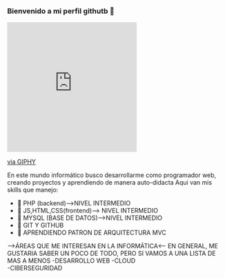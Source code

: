 ### Bienvenido a mi perfil githutb 👋 ##
<iframe src="https://giphy.com/embed/fr4GKfJFL92G3z1LkV" width="300" height="300" frameBorder="0" class="giphy-embed" allowFullScreen></iframe><p><a href="https://giphy.com/gifs/motion-bender-yogomotion-fr4GKfJFL92G3z1LkV">via GIPHY</a></p>
En este mundo informático busco desarrollarme como programador web, creando proyectos y aprendiendo de manera
auto-didacta
Aqui van mis skills que manejo:

- 🔭 PHP (backend)-->NIVEL INTERMEDIO
- 🌱 JS,HTML,CSS(frontend)--> NIVEL INTERMEDIO
- 👯 MYSQL (BASE DE DATOS)-->NIVEL INTERMEDIO
- 🤔 GIT Y GITHUB 
- 💬 APRENDIENDO PATRON DE ARQUITECTURA MVC

-->ÁREAS QUE ME INTERESAN EN LA INFORMÁTICA<--
  EN GENERAL, ME GUSTARIA SABER UN POCO DE TODO, PERO SI VAMOS A UNA LISTA DE MAS A MENOS
            -DESARROLLO WEB
            -CLOUD  
            -CIBERSEGURIDAD
